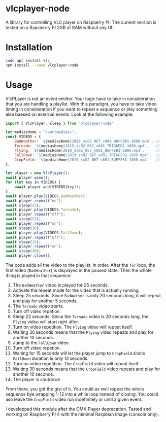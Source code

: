 # vlcplayer-node
A library for controlling VLC player on Raspberry PI. The current version is tested on a Rapsberry
PI 2GB of RAM without any UI.

# Installation
```bash
sudo apt install vlc
npm install --save vlcplayer-node
```
# Usage
VlcPLayer is not an event emitter. Your logic have to take in consideration that you are handling
a playlist. With this paradigm, you have to take video timing in consideration if you want to
repeat a sequence or play something else baesed on external events. Look at the following example:

```javascript
import { VlcPlayer, sleep } from "vlcplayer-node"

let mediasHome = "/var/medias/";
const VIDEOS = {
    BadWeather: `${mediasHome}2019_sc02_067_v001_BUFFER1-1080.mp4`, // 20 seconds
    Tornado: `${mediasHome}2019_sc02_067_v001_TRIGGER1-1080.mp4`,   // 20 seconds
    Flying: `${mediasHome}2019_sc02_067_v001_BUFFER2-1080.mp4`,     // 20 seconds
    FallDown: `${mediasHome}2019_sc02_067_v001_TRIGGER2-1080.mp4`,  // 13 seconds
    CropField: `${mediasHome}2019_sc02_067_v001_BUFFER3-1080.mp4`   // 20 seconds
};

let player = new VlcPlayer();
await player.open();
for (let key in VIDEOS) {
    await player.add(VIDEOS[key]);
}
await player.play(VIDEOS.BadWeather);
await player.repeat("on");
await sleep(25);
await player.play(VIDEOS.Tornado);
await player.repeat("off");
await sleep(22);
await player.repeat("on");
await sleep(30);
await player.play(VIDEOS.FallDown);
await player.repeat("off");
await sleep(15);
await player.repeat("on");
await sleep(30);
await player.close();
```

The code adds all the video to the playlist, in order. After the `for` loop,
the first video (`BadWeather`) is displayed in the paused state. Then the
whole thing is played in that sequence:

  1. The `BadWeather` video is played for 25 seconds.
  2. Activate the repeat mode for the video that is actually running.
  3. Sleep 25 seconds. Since `BadWather` is only 20 seconds long, it will repeat and play for another 5 seconds.
  4. The `Tornado` video starts.
  5. Turn off video repetion.
  6. Sleep 22 seconds. Since the `Tornado` video is 20 seconds long, the `Flying` video will start right after.
  7. Turn on video repetition. The `Flying` video will repeat itself.
  8. Waiting 30 seconds means that the `Flying` video repeats and play for another 10 seconds.
  9. Jump to the `FallDown` video.
  10. Turn off video repetion.
  11. Waiting for 15 seconds will let the player jump to `CropField` sincle `FallDown` duration is only 13 seconds.
  12. Turn on video repetition. The `CropField` video will repeat itself.
  13. Waiting 30 seconds means that the `CropField` video repeats and play for another 10 seconds.
  14. The player is shutdown.

From there, you got the gist of it. You could as well repeat the whole sequence bye wrapping 1-12
into a while loop instead of closing. You could aso leave the `CropField` video run indefinitely
or until a given event.

I developped this module after the OMX Player deprecation. Tested and working on Raspberry PI 4
with the minimal Raspbian image (console only).